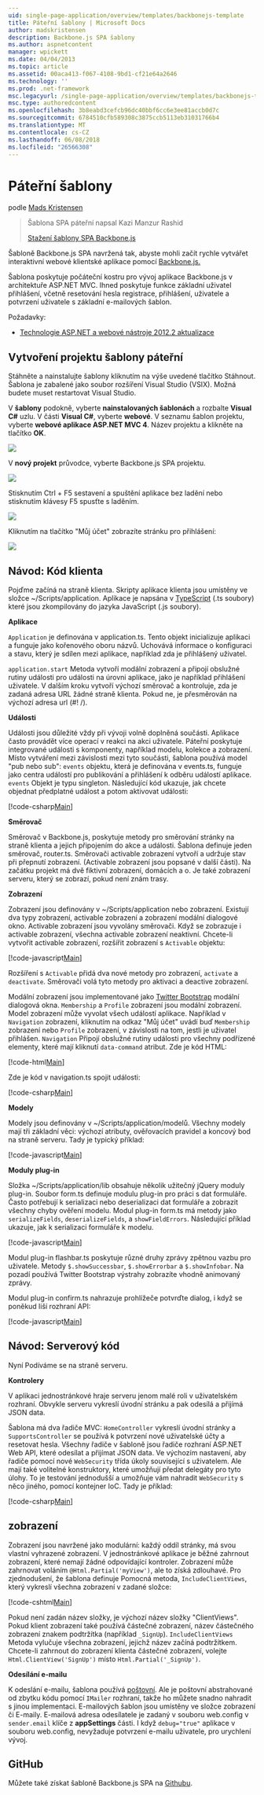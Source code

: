```yaml
---
uid: single-page-application/overview/templates/backbonejs-template
title: Páteřní šablony | Microsoft Docs
author: madskristensen
description: Backbone.js SPA šablony
ms.author: aspnetcontent
manager: wpickett
ms.date: 04/04/2013
ms.topic: article
ms.assetid: 00aca413-f067-4108-9bd1-cf21e64a2646
ms.technology: ''
ms.prod: .net-framework
msc.legacyurl: /single-page-application/overview/templates/backbonejs-template
msc.type: authoredcontent
ms.openlocfilehash: 3b8eabd3cefcb96dc40bbf6cc6e3ee81accb0d7c
ms.sourcegitcommit: 6784510cfb589308c3875ccb5113eb31031766b4
ms.translationtype: MT
ms.contentlocale: cs-CZ
ms.lasthandoff: 06/08/2018
ms.locfileid: "26566308"
---
```

<a name="backbone-template"></a>Páteřní šablony
====================
podle [Mads Kristensen](https://github.com/madskristensen)

> Šablona SPA páteřní napsal Kazi Manzur Rashid
> 
> [Stažení šablony SPA Backbone.js](https://go.microsoft.com/fwlink/?LinkId=293631)


Šabloně Backbone.js SPA navržená tak, abyste mohli začít rychle vytvářet interaktivní webové klientské aplikace pomocí [Backbone.js.](http://backbonejs.org/)

Šablona poskytuje počáteční kostru pro vývoj aplikace Backbone.js v architektuře ASP.NET MVC. Ihned poskytuje funkce základní uživatel přihlášení, včetně resetování hesla registrace, přihlášení, uživatele a potvrzení uživatele s základní e-mailových šablon.

Požadavky:

- [Technologie ASP.NET a webové nástroje 2012.2 aktualizace](https://go.microsoft.com/fwlink/?LinkId=282650)

## <a name="create-a-backbone-template-project"></a>Vytvoření projektu šablony páteřní

Stáhněte a nainstalujte šablony kliknutím na výše uvedené tlačítko Stáhnout. Šablona je zabalené jako soubor rozšíření Visual Studio (VSIX). Možná budete muset restartovat Visual Studio.

V **šablony** podokně, vyberte **nainstalovaných šablonách** a rozbalte **Visual C#** uzlu. V části **Visual C#**, vyberte **webové**. V seznamu šablon projektu, vyberte **webové aplikace ASP.NET MVC 4**. Název projektu a klikněte na tlačítko **OK**.

![](backbonejs-template/_static/image1.png)

V **nový projekt** průvodce, vyberte Backbone.js SPA projektu.

![](backbonejs-template/_static/image2.png)

Stisknutím Ctrl + F5 sestavení a spuštění aplikace bez ladění nebo stisknutím klávesy F5 spusťte s laděním.

![](backbonejs-template/_static/image3.png)

Kliknutím na tlačítko "Můj účet" zobrazíte stránku pro přihlášení:

![](backbonejs-template/_static/image4.png)

## <a name="walkthrough-client-code"></a>Návod: Kód klienta

Pojďme začíná na straně klienta. Skripty aplikace klienta jsou umístěny ve složce ~/Scripts/application. Aplikace je napsána v [TypeScript](http://www.typescriptlang.org/) (.ts soubory) které jsou zkompilovány do jazyka JavaScript (.js soubory).

**Aplikace**

`Application` je definována v application.ts. Tento objekt inicializuje aplikaci a funguje jako kořenového oboru názvů. Uchovává informace o konfiguraci a stavu, který je sdílen mezi aplikace, například zda je přihlášený uživatel.

`application.start` Metoda vytvoří modální zobrazení a připojí obslužné rutiny události pro události na úrovni aplikace, jako je například přihlášení uživatele. V dalším kroku vytvoří výchozí směrovač a kontroluje, zda je zadaná adresa URL žádné straně klienta. Pokud ne, je přesměrován na výchozí adresa url (#! /).

**Události**

Události jsou důležité vždy při vývoji volně doplněná součásti. Aplikace často provádět více operací v reakci na akci uživatele. Páteřní poskytuje integrované události s komponenty, například modelu, kolekce a zobrazení. Místo vytváření mezi závislosti mezi tyto součásti, šablona používá model "pub nebo sub": `events` objektu, která je definována v events.ts, funguje jako centra událostí pro publikování a přihlášení k odběru událostí aplikace. `events` Objekt je typu singleton. Následující kód ukazuje, jak chcete objednat předplatné událost a potom aktivovat události:

[!code-csharp[Main](backbonejs-template/samples/sample1.cs)]

**Směrovač**

Směrovač v Backbone.js, poskytuje metody pro směrování stránky na straně klienta a jejich připojením do akce a události. Šablona definuje jeden směrovač, router.ts. Směrovači activable zobrazení vytvoří a udržuje stav při přepnutí zobrazení. (Activable zobrazení jsou popsané v další části). Na začátku projekt má dvě fiktivní zobrazení, domácích a o. Je také zobrazení serveru, který se zobrazí, pokud není znám trasy.

**Zobrazení**

Zobrazení jsou definovány v ~/Scripts/application nebo zobrazení. Existují dva typy zobrazení, activable zobrazení a zobrazení modální dialogové okno. Activable zobrazení jsou vyvolány směrovači. Když se zobrazuje i activable zobrazení, všechna activable zobrazení neaktivní. Chcete-li vytvořit activable zobrazení, rozšířit zobrazení s `Activable` objektu:

[!code-javascript[Main](backbonejs-template/samples/sample2.js)]

Rozšíření s `Activable` přidá dva nové metody pro zobrazení, `activate` a `deactivate`. Směrovači volá tyto metody pro aktivaci a deactive zobrazení.

Modální zobrazení jsou implementované jako [Twitter Bootstrap](http://twitter.github.com/bootstrap/) modální dialogová okna. `Membership` a `Profile` zobrazení jsou modální zobrazení. Model zobrazení může vyvolat všech událostí aplikace. Například v `Navigation` zobrazení, kliknutím na odkaz "Můj účet" uvádí buď `Membership` zobrazení nebo `Profile` zobrazení, v závislosti na tom, jestli je uživatel přihlášen. `Navigation` Připojí obslužné rutiny události pro všechny podřízené elementy, které mají kliknutí `data-command` atribut. Zde je kód HTML:

[!code-html[Main](backbonejs-template/samples/sample3.html)]

Zde je kód v navigation.ts spojit události:

[!code-csharp[Main](backbonejs-template/samples/sample4.cs)]

**Modely**

Modely jsou definovány v ~/Scripts/application/modelů. Všechny modely mají tři základní věci: výchozí atributy, ověřovacích pravidel a koncový bod na straně serveru. Tady je typický příklad:

[!code-javascript[Main](backbonejs-template/samples/sample5.js)]

**Moduly plug-in**

Složka ~/Scripts/application/lib obsahuje několik užitečný jQuery moduly plug-in. Soubor form.ts definuje modulu plug-in pro práci s dat formuláře. Často potřebují k serializaci nebo deserializaci dat formuláře a zobrazit všechny chyby ověření modelu. Modul plug-in form.ts má metody jako `serializeFields`, `deserializeFields`, a `showFieldErrors`. Následující příklad ukazuje, jak k serializaci formuláře k modelu.

[!code-javascript[Main](backbonejs-template/samples/sample6.js)]

Modul plug-in flashbar.ts poskytuje různé druhy zprávy zpětnou vazbu pro uživatele. Metody `$.showSuccessbar`, `$.showErrorbar` a `$.showInfobar`. Na pozadí používá Twitter Bootstrap výstrahy zobrazíte vhodně animovaný zprávy.

Modul plug-in confirm.ts nahrazuje prohlížeče potvrďte dialog, i když se poněkud liší rozhraní API:

[!code-javascript[Main](backbonejs-template/samples/sample7.js)]

## <a name="walkthrough-server-code"></a>Návod: Serverový kód

Nyní Podíváme se na straně serveru.

**Kontrolery**

V aplikaci jednostránkové hraje serveru jenom malé roli v uživatelském rozhraní. Obvykle serveru vykreslí úvodní stránku a pak odesílá a přijímá JSON data.

Šablona má dva řadiče MVC: `HomeController` vykreslí úvodní stránky a `SupportsController` se používá k potvrzení nové uživatelské účty a resetovat hesla. Všechny řadiče v šabloně jsou řadiče rozhraní ASP.NET Web API, které odesílat a přijímat JSON data. Ve výchozím nastavení, aby řadiče pomocí nové `WebSecurity` třída úkoly související s uživatelem. Ale mají také volitelné konstruktory, které umožňují předat delegáty pro tyto úlohy. To je testování jednodušší a umožňuje vám nahradit `WebSecurity` s něco jiného, pomocí kontejner IoC. Tady je příklad:

[!code-csharp[Main](backbonejs-template/samples/sample8.cs)]

## <a name="views"></a>zobrazení

Zobrazení jsou navržené jako modulární: každý oddíl stránky, má svou vlastní vyhrazené zobrazení. V jednostránkové aplikace je běžné zahrnout zobrazení, které nemají žádné odpovídající kontroler. Zobrazení může zahrnovat voláním `@Html.Partial('myView')`, ale to získá zdlouhavé. Pro zjednodušení, že šablona definuje Pomocná metoda, `IncludeClientViews`, který vykreslí všechna zobrazení v zadané složce:

[!code-cshtml[Main](backbonejs-template/samples/sample9.cshtml)]

Pokud není zadán název složky, je výchozí název složky "ClientViews". Pokud klient zobrazení také používá částečné zobrazení, název částečného zobrazení znakem podtržítka (například `_SignUp`). `IncludeClientViews` Metoda vylučuje všechna zobrazení, jejichž název začíná podtržítkem. Chcete-li zahrnout do zobrazení klienta částečné zobrazení, volejte `Html.ClientView('SignUp')` místo `Html.Partial('_SignUp')`.

**Odesílání e-mailu**

K odeslání e-mailu, šablona používá [poštovní](http://aboutcode.net/postal). Ale je poštovní abstrahované od zbytku kódu pomocí `IMailer` rozhraní, takže ho můžete snadno nahradit s jinou implementaci. E-mailových šablon jsou umístěny ve složce zobrazení či E-maily. E-mailová adresa odesílatele je zadaný v souboru web.config v `sender.email` klíče z **appSettings** části. I když `debug="true"` aplikace v souboru web.config, nevyžaduje potvrzení e-mailu uživatele, pro urychlení vývoj.

## <a name="github"></a>GitHub

Můžete také získat šabloně Backbone.js SPA na [Githubu](https://github.com/kazimanzurrashid/AspNetMvcBackboneJsSpa).
